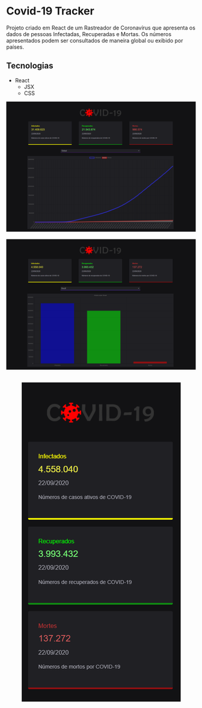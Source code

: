 # Covid-19 Tracker

Projeto criado em React de um Rastreador de Coronavírus que apresenta os dados de pessoas Infectadas, Recuperadas e Mortas.
Os números apresentados podem ser consultados de maneira global ou exibido por países.

## Tecnologias 
+ React 
  + JSX
  + CSS




![Preview Desktop Global](public/preview-global.png)<br><br>
![Preview Desktop por País](public/preview-country.png)<br><br>
<p align="center">
  <img src="public/preview-global-mobile.png" alt="Preview Mobile Global"/>  
</p>

